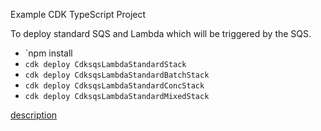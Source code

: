 Example CDK TypeScript Project

To deploy standard SQS and Lambda which will be triggered by the SQS.

* `npm install
* `cdk deploy CdksqsLambdaStandardStack`
* `cdk deploy CdksqsLambdaStandardBatchStack`
* `cdk deploy CdksqsLambdaStandardConcStack`
* `cdk deploy CdksqsLambdaStandardMixedStack`

[description](https://figmentresearch.com/aws/cdksqs-lambda-standard)